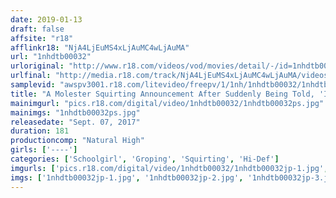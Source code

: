 ```yaml
---
date: 2019-01-13
draft: false
affsite: "r18"
afflinkr18: "NjA4LjEuMS4xLjAuMC4wLjAuMA"
url: "1nhdtb00032"
urloriginal: "http://www.r18.com/videos/vod/movies/detail/-/id=1nhdtb00032"
urlfinal: "http://media.r18.com/track/NjA4LjEuMS4xLjAuMC4wLjAuMA/videos/vod/movies/detail/-/id=1nhdtb00032"
samplevid: "awspv3001.r18.com/litevideo/freepv/1/1nh/1nhdtb00032/1nhdtb00032_dmb_w.mp4"
title: "A Molester Squirting Announcement After Suddenly Being Told, 'If You Drop That Egg Vibrator Out Of Your Pussy You're Gonna Get Fucked Over And Over' This Sensual Schoolgirl Started To Panic"
mainimgurl: "pics.r18.com/digital/video/1nhdtb00032/1nhdtb00032ps.jpg"
mainimgs: "1nhdtb00032ps.jpg"
releasedate: "Sept. 07, 2017"
duration: 181
productioncomp: "Natural High"
girls: ['----']
categories: ['Schoolgirl', 'Groping', 'Squirting', 'Hi-Def']
imgurls: ['pics.r18.com/digital/video/1nhdtb00032/1nhdtb00032jp-1.jpg', 'pics.r18.com/digital/video/1nhdtb00032/1nhdtb00032jp-2.jpg', 'pics.r18.com/digital/video/1nhdtb00032/1nhdtb00032jp-3.jpg', 'pics.r18.com/digital/video/1nhdtb00032/1nhdtb00032jp-4.jpg', 'pics.r18.com/digital/video/1nhdtb00032/1nhdtb00032jp-5.jpg', 'pics.r18.com/digital/video/1nhdtb00032/1nhdtb00032jp-6.jpg', 'pics.r18.com/digital/video/1nhdtb00032/1nhdtb00032jp-7.jpg', 'pics.r18.com/digital/video/1nhdtb00032/1nhdtb00032jp-8.jpg', 'pics.r18.com/digital/video/1nhdtb00032/1nhdtb00032jp-9.jpg', 'pics.r18.com/digital/video/1nhdtb00032/1nhdtb00032jp-10.jpg', 'pics.r18.com/digital/video/1nhdtb00032/1nhdtb00032jp-11.jpg', 'pics.r18.com/digital/video/1nhdtb00032/1nhdtb00032jp-12.jpg', 'pics.r18.com/digital/video/1nhdtb00032/1nhdtb00032jp-13.jpg', 'pics.r18.com/digital/video/1nhdtb00032/1nhdtb00032jp-14.jpg', 'pics.r18.com/digital/video/1nhdtb00032/1nhdtb00032jp-15.jpg', 'pics.r18.com/digital/video/1nhdtb00032/1nhdtb00032jp-16.jpg', 'pics.r18.com/digital/video/1nhdtb00032/1nhdtb00032jp-17.jpg', 'pics.r18.com/digital/video/1nhdtb00032/1nhdtb00032jp-18.jpg', 'pics.r18.com/digital/video/1nhdtb00032/1nhdtb00032jp-19.jpg', 'pics.r18.com/digital/video/1nhdtb00032/1nhdtb00032jp-20.jpg']
imgs: ['1nhdtb00032jp-1.jpg', '1nhdtb00032jp-2.jpg', '1nhdtb00032jp-3.jpg', '1nhdtb00032jp-4.jpg', '1nhdtb00032jp-5.jpg', '1nhdtb00032jp-6.jpg', '1nhdtb00032jp-7.jpg', '1nhdtb00032jp-8.jpg', '1nhdtb00032jp-9.jpg', '1nhdtb00032jp-10.jpg', '1nhdtb00032jp-11.jpg', '1nhdtb00032jp-12.jpg', '1nhdtb00032jp-13.jpg', '1nhdtb00032jp-14.jpg', '1nhdtb00032jp-15.jpg', '1nhdtb00032jp-16.jpg', '1nhdtb00032jp-17.jpg', '1nhdtb00032jp-18.jpg', '1nhdtb00032jp-19.jpg', '1nhdtb00032jp-20.jpg']
---
```

